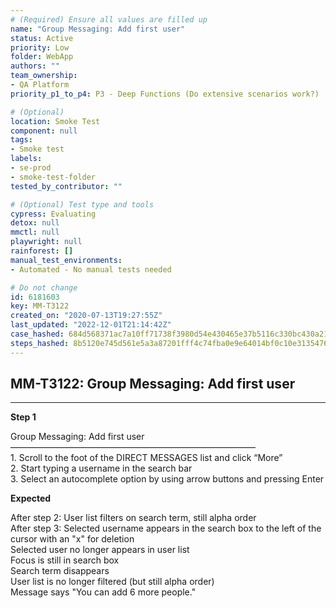 ```yaml
---
# (Required) Ensure all values are filled up
name: "Group Messaging: Add first user"
status: Active
priority: Low
folder: WebApp
authors: ""
team_ownership:
- QA Platform
priority_p1_to_p4: P3 - Deep Functions (Do extensive scenarios work?)

# (Optional)
location: Smoke Test
component: null
tags:
- Smoke test
labels:
- se-prod
- smoke-test-folder
tested_by_contributor: ""

# (Optional) Test type and tools
cypress: Evaluating
detox: null
mmctl: null
playwright: null
rainforest: []
manual_test_environments:
- Automated - No manual tests needed

# Do not change
id: 6181603
key: MM-T3122
created_on: "2020-07-13T19:27:55Z"
last_updated: "2022-12-01T21:14:42Z"
case_hashed: 684d568371ac7a10ff71738f3980d54e430465e37b5116c330bc430a2153bf7bd20e7c49ba235f753a761df20c2d59a8
steps_hashed: 8b5120e745d561e5a3a87201fff4c74fba0e9e64014bf0c10e3135476e7ff03792030f04e1a7c9723d00e2034aef6695
---
```


<!-- (Auto-generated) Based on frontmatter's "key" and "name" -->

## MM-T3122: Group Messaging: Add first user

---

**Step 1**

Group Messaging: Add first user\
————————————————————————————\
1\. Scroll to the foot of the DIRECT MESSAGES list and click “More”\
2\. Start typing a username in the search bar\
3\. Select an autocomplete option by using arrow buttons and pressing Enter

**Expected**

After step 2: User list filters on search term, still alpha order\
After step 3: Selected username appears in the search box to the left of the cursor with an "x" for deletion\
Selected user no longer appears in user list\
Focus is still in search box\
Search term disappears\
User list is no longer filtered (but still alpha order)\
Message says "You can add 6 more people."
